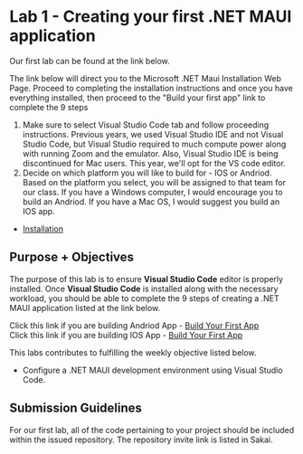 # Lab 1 - Creating your first .NET MAUI application
Our first lab can be found at the link below.

The link below will direct you to the Microsoft .NET Maui Installation Web Page.  Proceed to completing the installation instructions and once you have everything installed, then proceed to the "Build your first app" link to complete the 9 steps
1.  Make sure to select Visual Studio Code tab and follow proceeding instructions. Previous years, we used Visual Studio IDE and not Visual Studio Code, but Visual Studio required to much compute power along with running Zoom and the emulator.  Also, Visual Studio IDE is being discontinued for Mac users. This year, we'll opt for the VS code editor.
2.  Decide on which platform you will like to build for - IOS or Andriod. Based on the platform you select, you will be assigned to that team for our class.  If you have a Windows computer, I would encourage you to build an Andriod.  If you have a Mac OS, I would suggest you build an IOS app.
   - [Installation](https://learn.microsoft.com/en-us/dotnet/maui/get-started/installation?view=net-maui-9.0&tabs=visual-studio-code)

## Purpose + Objectives
The purpose of this lab is to ensure **Visual Studio Code** editor is properly installed.  Once **Visual Studio Code** is installed along with the necessary workload, you should be able to complete the 9 steps of creating a .NET MAUI application listed at the link below.

Click this link if you are building Andriod App - [Build Your First App](https://learn.microsoft.com/en-us/dotnet/maui/get-started/first-app?pivots=devices-android&view=net-maui-9.0&tabs=visual-studio-code)  
Click this link if you are building IOS App - [Build Your First App](https://learn.microsoft.com/en-us/dotnet/maui/get-started/first-app?pivots=devices-ios&view=net-maui-9.0&tabs=visual-studio-code)  

This labs contributes to fulfilling the weekly objective listed below.
   - Configure a .NET MAUI development environment using Visual Studio Code.

## Submission Guidelines
For our first lab, all of the code pertaining to your project should be included within the issued repository.  The repository invite link is listed in Sakai.
